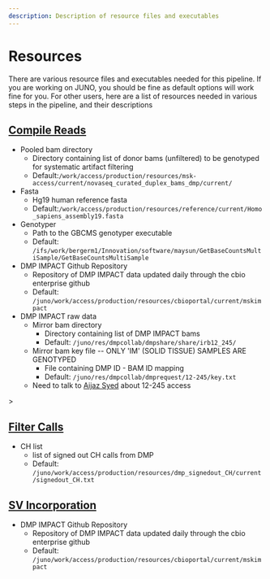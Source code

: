 ```yaml
---
description: Description of resource files and executables
---
```


# Resources

There are various resource files and executables needed for this pipeline. If you are working on JUNO, you should be fine as default options will work fine for you. For other users, here are a list of resources needed in various steps in the pipeline, and their descriptions

## [Compile Reads](../analysis/compile-reads.md)

* Pooled bam directory
  * Directory containing list of donor bams (unfiltered) to be genotyped for systematic artifact filtering
  * Default:`/work/access/production/resources/msk-access/current/novaseq_curated_duplex_bams_dmp/current/`
* Fasta
  * Hg19 human reference fasta
  * Default:`/work/access/production/resources/reference/current/Homo_sapiens_assembly19.fasta`
* Genotyper&#x20;
  * Path to the GBCMS genotyper executable&#x20;
  * Default: `/ifs/work/bergerm1/Innovation/software/maysun/GetBaseCountsMultiSample/GetBaseCountsMultiSample`
* DMP IMPACT Github Repository&#x20;
  * Repository of DMP IMPACT data updated daily through the cbio enterprise github&#x20;
  * Default: `/juno/work/access/production/resources/cbioportal/current/mskimpact`
* DMP IMPACT raw data
  * Mirror bam directory
    * Directory containing list of DMP IMPACT bams&#x20;
    * Default: `/juno/res/dmpcollab/dmpshare/share/irb12_245/`
  * Mirror bam key file -- ONLY 'IM' (SOLID TISSUE) SAMPLES ARE GENOTYPED
    * File containing DMP ID - BAM ID mapping
    * Default: `/juno/res/dmpcollab/dmprequest/12-245/key.txt`
  * Need to talk to [Aijaz Syed](mailto:syeda1@mskcc.org) about 12-245 access

\>

## [Filter Calls](../analysis/filter-calls.md)

* CH list
  * list of signed out CH calls from DMP
  * Default: `/juno/work/access/production/resources/dmp_signedout_CH/current/signedout_CH.txt`

## [SV Incorporation](../analysis/sv-incorporation.md)

* DMP IMPACT Github Repository&#x20;
  * Repository of DMP IMPACT data updated daily through the cbio enterprise github&#x20;
  * Default: `/juno/work/access/production/resources/cbioportal/current/mskimpact`
